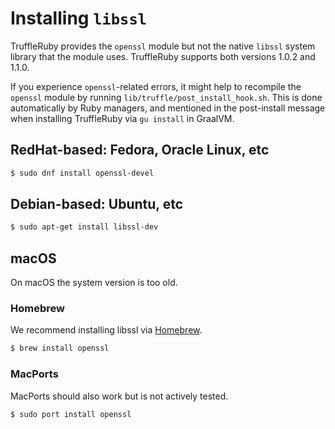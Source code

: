 # Installing `libssl`

TruffleRuby provides the `openssl` module but not the native `libssl` system
library that the module uses. TruffleRuby supports both versions 1.0.2 and 1.1.0.

If you experience `openssl`-related errors, it might help to recompile the
`openssl` module by running `lib/truffle/post_install_hook.sh`.
This is done automatically by Ruby managers, and mentioned in the post-install
message when installing TruffleRuby via `gu install` in GraalVM.

## RedHat-based: Fedora, Oracle Linux, etc

```bash
$ sudo dnf install openssl-devel
```

## Debian-based: Ubuntu, etc

```bash
$ sudo apt-get install libssl-dev
```

## macOS

On macOS the system version is too old.

### Homebrew

We recommend installing libssl via [Homebrew](https://brew.sh).

```bash
$ brew install openssl
```

### MacPorts

MacPorts should also work but is not actively tested.

```bash
$ sudo port install openssl
```

